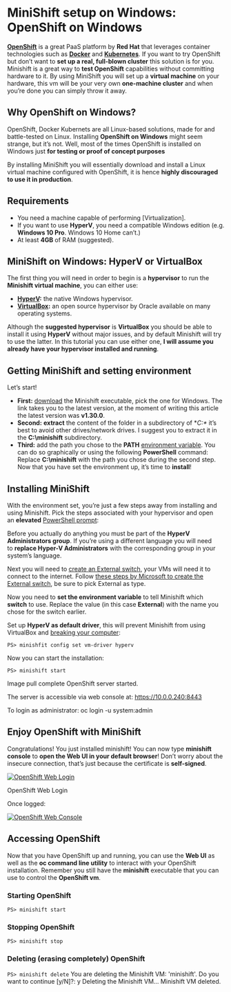 # MiniShift setup on Windows: OpenShift on Windows


[**OpenShift**](https://www.openshift.com/) is a great PaaS platform by **Red Hat** that leverages container technologies such as **[Docker](https://www.docker.com/)** and [**Kubernetes**](https://kubernetes.io/). If you want to try OpenShift but don’t want to **set up a real, full-blown cluster** this solution is for you. Minishift is a great way to **test OpenShift** capabilities without committing hardware to it. By using MiniShift you will set up a **virtual machine** on your hardware, this vm will be your very own **one-machine cluster** and when you’re done you can simply throw it away.  

## Why OpenShift on Windows?

OpenShift, Docker Kubernets are all Linux-based solutions, made for and battle-tested on Linux. Installing **OpenShift on Windows** might seem strange, but it’s not. Well, most of the times OpenShift is installed on Windows just **for testing or proof of concept purposes**

By installing MiniShift you will essentially download and install a Linux virtual machine configured with OpenShift, it is hence **highly discouraged to use it in production**.

## Requirements

*   You need a machine capable of performing [Virtualization].
*   If you want to use **HyperV**, you need a compatible Windows edition (e.g. **Windows 10 Pro**. Windows 10 Home can’t.)
*   At least **4GB** of RAM (suggested).

## MiniShift on Windows: HyperV or VirtualBox

The first thing you will need in order to begin is a **hypervisor** to run the **Minishift virtual machine**, you can either use:

*   [**HyperV**](https://docs.microsoft.com/en-us/virtualization/hyper-v-on-windows/quick-start/enable-hyper-v)**:** the native Windows hypervisor.
*   **[VirtualBox](https://www.virtualbox.org/wiki/Downloads):** an open source hypervisor by Oracle available on many operating systems.

Although the **suggested hypervisor** is **VirtualBox** you should be able to install it using **HyperV** without major issues, and by default Minishift will try to use the latter. In this tutorial you can use either one, **I will assume you already have your hypervisor installed and running**.

## Getting MiniShift and setting environment

Let’s start!

*   **First:** [download](https://github.com/minishift/minishift/releases/latest) the Minishift executable, pick the one for Windows. The link takes you to the latest version, at the moment of writing this article the latest version was **v1.30.0**.
*   **Second:** **extract** the content of the folder in a subdirectory of **C:\** it’s best to avoid other drives/network drives. I suggest you to extract it in the **C:\minishift** subdirectory.
*   **Third:** add the path you chose to the **PATH** [environment variable](https://msdn.microsoft.com/en-us/library/windows/desktop/ms682653(v=vs.85).aspx). You can do so graphically or using the following **PowerShell** command:
Replace **C:\minishift** with the path you chose during the second step. Now that you have set the environment up, it’s time to **install**!

## Installing MiniShift

With the environment set, you’re just a few steps away from installing and using Minishift. Pick the steps associated with your hypervisor and open an **elevated** [PowerShell prompt](https://docs.microsoft.com/en-us/powershell/scripting/setup/starting-windows-powershell?view=powershell-5.1):

Before you actually do anything you must be part of the **HyperV Administrators group**. If you’re using a different language you will need to **replace Hyper-V Administrators** with the corresponding group in your system’s language.

Next you will need to [create an External switch](https://docs.microsoft.com/en-us/virtualization/hyper-v-on-windows/quick-start/connect-to-network), your VMs will need it to connect to the internet. Follow [these steps by Microsoft to create the External switch](https://docs.microsoft.com/en-us/virtualization/hyper-v-on-windows/quick-start/connect-to-network), be sure to pick External as type.

Now you need to **set the environment variable** to tell Minishift which **switch** to use. Replace the value (in this case **External**) with the name you chose for the switch earlier.


Set up **HyperV as default driver**, this will prevent Minishift from using VirtualBox and [breaking your computer](https://www.virtualbox.org/ticket/16801):

`PS> minishfit config set vm-driver hyperv`


Now you can start the installation:


`PS> minishift start`

Image pull complete
OpenShift server started.

The server is accessible via web console at:
    https://10.0.0.240:8443

To login as administrator:
    oc login -u system:admin</pre>

## Enjoy OpenShift with MiniShift

Congratulations! You just installed minishift! You can now type **minishift console**
 to **open the Web UI in your default browser**! Don’t worry about the insecure connection, that’s just because the certificate is **self-signed**.

[![OpenShift Web Login](https://www.marksei.com/wp-content/uploads/2017/12/OpenShift-Web-Login.png)](https://www.marksei.com/wp-content/uploads/2017/12/OpenShift-Web-Login.png)

OpenShift Web Login

</div>

Once logged:

[![OpenShift Web Console](https://www.marksei.com/wp-content/uploads/2017/12/OpenShift-Web-Console.png)](https://www.marksei.com/wp-content/uploads/2017/12/OpenShift-Web-Console.png)

## Accessing OpenShift

Now that you have OpenShift up and running, you can use the **Web UI** as well as the **oc command line utility** to interact with your OpenShift installation. Remember you still have the **minishift** executable that you can use to control the **OpenShift vm**.

### Starting OpenShift

`PS> minishift start`

### Stopping OpenShift

`PS> minishift stop`

### Deleting (erasing completely) OpenShift

`PS> minishift delete`
You are deleting the Minishift VM: 'minishift'. Do you want to continue [y/N]?: y
Deleting the Minishift VM...
Minishift VM deleted.

